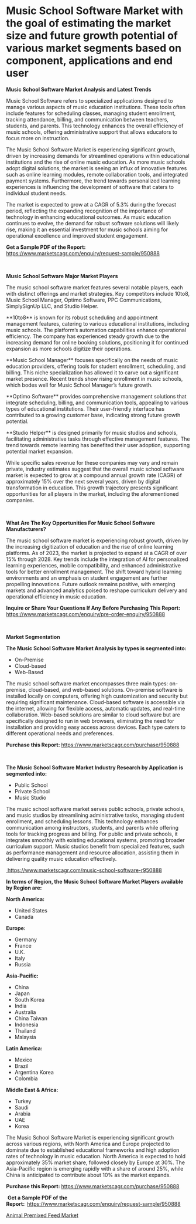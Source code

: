 <p><h1>Music School Software Market with the goal of estimating the market size and future growth potential of various market segments based on component, applications and end user</h1></p><p><strong>Music School Software Market Analysis and Latest Trends</strong></p>
<p><p>Music School Software refers to specialized applications designed to manage various aspects of music education institutions. These tools often include features for scheduling classes, managing student enrollment, tracking attendance, billing, and communication between teachers, students, and parents. This technology enhances the overall efficiency of music schools, offering administrative support that allows educators to focus more on instruction.</p><p>The Music School Software Market is experiencing significant growth, driven by increasing demands for streamlined operations within educational institutions and the rise of online music education. As more music schools adopt digital solutions, the market is seeing an influx of innovative features such as online learning modules, remote collaboration tools, and integrated payment systems. Furthermore, the trend towards personalized learning experiences is influencing the development of software that caters to individual student needs. </p><p>The market is expected to grow at a CAGR of 5.3% during the forecast period, reflecting the expanding recognition of the importance of technology in enhancing educational outcomes. As music education continues to evolve, the demand for robust software solutions will likely rise, making it an essential investment for music schools aiming for operational excellence and improved student engagement.</p></p>
<p><strong>Get a Sample PDF of the Report:&nbsp;</strong> <a href="https://www.marketscagr.com/enquiry/request-sample/950888?utm_campaign=3249&utm_medium=2&utm_source=Github&utm_content=ia&utm_term=08032025&utm_id=music-school-software">https://www.marketscagr.com/enquiry/request-sample/950888</a></p>
<p>&nbsp;</p>
<p><strong>Music School Software Major Market Players</strong></p>
<p><p>The music school software market features several notable players, each with distinct offerings and market strategies. Key competitors include 10to8, Music School Manager, Optimo Software, PPC Communications, SimplySignUp LLC, and Studio Helper.</p><p>**10to8** is known for its robust scheduling and appointment management features, catering to various educational institutions, including music schools. The platform’s automation capabilities enhance operational efficiency. The company has experienced steady growth due to the increasing demand for online booking solutions, positioning it for continued expansion as more schools digitize their operations.</p><p>**Music School Manager** focuses specifically on the needs of music education providers, offering tools for student enrollment, scheduling, and billing. This niche specialization has allowed it to carve out a significant market presence. Recent trends show rising enrollment in music schools, which bodes well for Music School Manager’s future growth.</p><p>**Optimo Software** provides comprehensive management solutions that integrate scheduling, billing, and communication tools, appealing to various types of educational institutions. Their user-friendly interface has contributed to a growing customer base, indicating strong future growth potential.</p><p>**Studio Helper** is designed primarily for music studios and schools, facilitating administrative tasks through effective management features. The trend towards remote learning has benefited their user adoption, supporting potential market expansion.</p><p>While specific sales revenue for these companies may vary and remain private, industry estimates suggest that the overall music school software market is expected to grow at a compound annual growth rate (CAGR) of approximately 15% over the next several years, driven by digital transformation in education. This growth trajectory presents significant opportunities for all players in the market, including the aforementioned companies.</p></p>
<p>&nbsp;</p>
<p><strong>What Are The Key Opportunities For Music School Software Manufacturers?</strong></p>
<p><p>The music school software market is experiencing robust growth, driven by the increasing digitization of education and the rise of online learning platforms. As of 2023, the market is projected to expand at a CAGR of over 15% through 2028. Key trends include the integration of AI for personalized learning experiences, mobile compatibility, and enhanced administrative tools for better enrollment management. The shift toward hybrid learning environments and an emphasis on student engagement are further propelling innovations. Future outlook remains positive, with emerging markets and advanced analytics poised to reshape curriculum delivery and operational efficiency in music education.</p></p>
<p><strong>Inquire or Share Your Questions If Any Before Purchasing This Report:</strong> <a href="https://www.marketscagr.com/enquiry/pre-order-enquiry/950888?utm_campaign=3249&utm_medium=2&utm_source=Github&utm_content=ia&utm_term=08032025&utm_id=music-school-software">https://www.marketscagr.com/enquiry/pre-order-enquiry/950888</a></p>
<p>&nbsp;</p>
<p><strong>Market Segmentation</strong></p>
<p><strong>The Music School Software Market Analysis by types is segmented into:</strong></p>
<p><ul><li>On-Premise</li><li>Cloud-based</li><li>Web-Based</li></ul></p>
<p><p>The music school software market encompasses three main types: on-premise, cloud-based, and web-based solutions. On-premise software is installed locally on computers, offering high customization and security but requiring significant maintenance. Cloud-based software is accessible via the internet, allowing for flexible access, automatic updates, and real-time collaboration. Web-based solutions are similar to cloud software but are specifically designed to run in web browsers, eliminating the need for installation and providing easy access across devices. Each type caters to different operational needs and preferences.</p></p>
<p><strong>Purchase this Report:&nbsp;</strong><a href="https://www.marketscagr.com/purchase/950888?utm_campaign=3249&utm_medium=2&utm_source=Github&utm_content=ia&utm_term=08032025&utm_id=music-school-software">https://www.marketscagr.com/purchase/950888</a></p>
<p>&nbsp;</p>
<p><strong>The Music School Software Market Industry Research by Application is segmented into:</strong></p>
<p><ul><li>Public School</li><li>Private School</li><li>Music Studio</li></ul></p>
<p><p>The music school software market serves public schools, private schools, and music studios by streamlining administrative tasks, managing student enrollment, and scheduling lessons. This technology enhances communication among instructors, students, and parents while offering tools for tracking progress and billing. For public and private schools, it integrates smoothly with existing educational systems, promoting broader curriculum support. Music studios benefit from specialized features, such as performance management and resource allocation, assisting them in delivering quality music education effectively.</p></p>
<p><a href="https://www.marketscagr.com/music-school-software-r950888?utm_campaign=3249&utm_medium=2&utm_source=Github&utm_content=ia&utm_term=08032025&utm_id=music-school-software">&nbsp;https://www.marketscagr.com/music-school-software-r950888</a></p>
<p><strong>In terms of Region, the Music School Software Market Players available by Region are:</strong></p>
<p>
    <p> <strong> North America: </strong>
        <ul>
            <li>United States</li>
            <li>Canada</li>
        </ul>
        </p> 
    <p> <strong> Europe: </strong>
        <ul>
            <li>Germany</li>
            <li>France</li>
            <li>U.K.</li>
            <li>Italy</li>
            <li>Russia</li>
        </ul>
        </p> 
    <p> <strong> Asia-Pacific: </strong>
        <ul>
            <li>China</li>
            <li>Japan</li>
            <li>South Korea</li>
            <li>India</li>
            <li>Australia</li>
            <li>China Taiwan</li>
            <li>Indonesia</li>
            <li>Thailand</li>
            <li>Malaysia</li>
        </ul>
        </p> 
    <p> <strong> Latin America: </strong>
        <ul>
            <li>Mexico</li>
            <li>Brazil</li>
            <li>Argentina Korea</li>
            <li>Colombia</li>
        </ul>
        </p> 
    <p> <strong> Middle East & Africa: </strong>
        <ul>
            <li>Turkey</li>
            <li>Saudi</li>
            <li>Arabia</li>
            <li>UAE</li>
            <li>Korea</li>
        </ul>
    </p>
    </p>
<p><p>The Music School Software Market is experiencing significant growth across various regions, with North America and Europe projected to dominate due to established educational frameworks and high adoption rates of technology in music education. North America is expected to hold approximately 35% market share, followed closely by Europe at 30%. The Asia-Pacific region is emerging rapidly with a share of around 25%, while China is anticipated to contribute about 10% as the market expands.</p></p>
<p><strong>Purchase this Report: </strong><a href="https://www.marketscagr.com/purchase/950888?utm_campaign=3249&utm_medium=2&utm_source=Github&utm_content=ia&utm_term=08032025&utm_id=music-school-software">https://www.marketscagr.com/purchase/950888</a></p>
<p>&nbsp;<strong>Get a Sample PDF of the Report:&nbsp;&nbsp;</strong><a href="https://www.marketscagr.com/enquiry/request-sample/950888?utm_campaign=3249&utm_medium=2&utm_source=Github&utm_content=ia&utm_term=08032025&utm_id=music-school-software">https://www.marketscagr.com/enquiry/request-sample/950888</a></p>
<p><strong></strong></p>
<p><p><a href="https://github.com/akermigarib/Market-Research-Report-List-1/blob/main/animal-premixed-feed-market.md?utm_campaign=3249&utm_medium=2&utm_source=Github&utm_content=ia&utm_term=08032025&utm_id=music-school-software">Animal Premixed Feed Market</a></p></p>